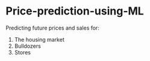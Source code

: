 # Price-prediction-using-ML
Predicting future prices and sales for:
1. The housing market
2. Bulldozers
3. Stores
